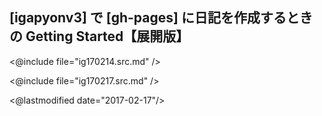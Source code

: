 ##  [igapyonv3] で [gh-pages] に日記を作成するときの Getting Started【展開版】

<@include file="ig170214.src.md" />

<@include file="ig170217.src.md" />

<@lastmodified date="2017-02-17"/>
